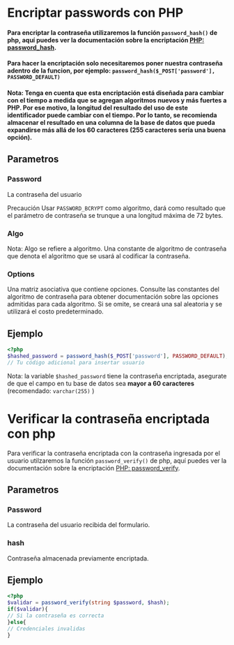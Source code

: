 # Encriptar passwords con PHP
#### Para encriptar la contraseña utilizaremos la función `password_hash()` de php, aquí puedes ver la documentación sobre la encriptación [PHP: password_hash](https://www.php.net/manual/en/function.password-hash.php).
#### Para hacer la encriptación solo necesitaremos poner nuestra contraseña adentro de la funcion, por ejemplo: `password_hash($_POST['password'], PASSWORD_DEFAULT)`
#### Nota: Tenga en cuenta que esta encriptación está diseñada para cambiar con el tiempo a medida que se agregan algoritmos nuevos y más fuertes a PHP. Por ese motivo, la longitud del resultado del uso de este identificador puede cambiar con el tiempo. Por lo tanto, se recomienda almacenar el resultado en una columna de la base de datos que pueda expandirse más allá de los 60 caracteres (255 caracteres sería una buena opción).

## Parametros

### Password
La contraseña del usuario

Precaución
Usar `PASSWORD_BCRYPT` como algoritmo, dará como resultado que el parámetro de contraseña se trunque a una longitud máxima de 72 bytes.

### Algo
Nota: Algo se refiere a algoritmo.
Una constante de algoritmo de contraseña que denota el algoritmo que se usará al codificar la contraseña.

### Options
Una matriz asociativa que contiene opciones. Consulte las constantes del algoritmo de contraseña para obtener documentación sobre las opciones admitidas para cada algoritmo.
Si se omite, se creará una sal aleatoria y se utilizará el costo predeterminado.

## Ejemplo
```PHP
<?php
$hashed_password = password_hash($_POST['password'], PASSWORD_DEFAULT); // Encriptamos la contraseña
// Tu código adicional para insertar usuario
```
Nota: la variable `$hashed_password` tiene la contraseña encriptada, asegurate de que el campo en tu base de datos sea **mayor a 60 caracteres** (recomendado: `varchar(255)` )
# Verificar la contraseña encriptada con php
Para verificar la contraseña encriptada con la contraseña ingresada por el usuario utilzaremos la función `password_verify()` de php, aquí puedes ver la documentación sobre la encriptación [PHP: password_verify](https://www.php.net/manual/en/function.password-verify.php).
## Parametros

### Password
La contraseña del usuario recibida del formulario.

### hash
Contraseña almacenada previamente encriptada.
## Ejemplo
```PHP
<?php
$validar = password_verify(string $password, $hash);
if($validar){
// Si la contraseña es correcta
}else{
// Credenciales invalidas
}
```

